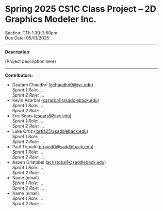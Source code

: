 # Spring 2025 CS1C Class Project – 2D Graphics Modeler Inc.
Section: TTh 1:30-3:50pm  
Due Date: 05/01/2025

---

**Description:**

(Project description here)

---

**Contributors:**
- Gautam Chaudhri (gchaudhri0@ivc.edu)  
  *Sprint 1 Role:* ...  
  *Sprint 2 Role:* ...
- Kevin Azarbal  (kazarbal1@saddleback.edu)  
  *Sprint 1 Role:* ...  
  *Sprint 2 Role:* ...
- Eric Sears  (esears5@ivc.edu)  
  *Sprint 1 Role:* ...  
  *Sprint 2 Role:* ...
- Luke Ortiz  (lortiz25@saddleback.edu)  
  *Sprint 1 Role:* ...  
  *Sprint 2 Role:* ...
- Paul Tripodi (ptripod0@saddleback.edu)  
  *Sprint 1 Role:* ...  
  *Sprint 2 Role:* ...
- Aspen Cristobal  (acristobal1@saddleback.edu)  
  *Sprint 1 Role:* ...  
  *Sprint 2 Role:* ...
- Name  (email)  
  *Sprint 1 Role:* ...  
  *Sprint 2 Role:* ...
- Name  (email)  
  *Sprint 1 Role:* ...  
  *Sprint 2 Role:* ...

